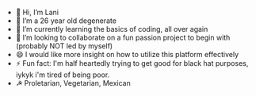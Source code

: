 - 👋 Hi, I’m Lani
- 👀 I’m a 26 year old degenerate 
- 🌱 I’m currently learning the basics of coding, all over again
- 💞️ I’m looking to collaborate on a fun passion project to begin with (probably NOT led by myself)
- 😄 I would like more insight on how to utilize this platform effectively
- ⚡ Fun fact: I'm half heartedly trying to get good for black hat purposes, iykyk i'm tired of being poor.
- ☭  Proletarian, Vegetarian, Mexican
<!---
LCDream666/LCDream666 is a ✨ special ✨ repository because its `README.md` (this file) appears on your GitHub profile.
You can click the Preview link to take a look at your changes.
--->
